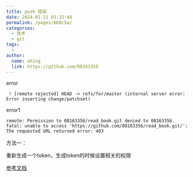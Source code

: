 ```yaml
---
title: push 错误
date: 2024-01-21 03:32:44
permalink: /pages/668c5a/
categories:
  - 技术
  - git
tags:
  - 
author: 
  name: aXing
  link: https://github.com/08163356
---
```

error

```
 ! [remote rejected] HEAD -> refs/for/master (internal server error: Error inserting change/patchset)
```

error1

```
remote: Permission to 08163356/read_book.git denied to 08163356.
fatal: unable to access 'https://github.com/08163356/read_book.git/': The requested URL returned error: 403
```

方法一：

重新生成一个token，生成token的时候设置相关的权限

[参考文档](https://clearlove.blog.csdn.net/article/details/80817709?spm=1001.2101.3001.6661.1&utm_medium=distribute.pc_relevant_t0.none-task-blog-2%7Edefault%7ECTRLIST%7EPayColumn-1-80817709-blog-106240185.pc_relevant_multi_platform_whitelistv2_ad_hc&depth_1-utm_source=distribute.pc_relevant_t0.none-task-blog-2%7Edefault%7ECTRLIST%7EPayColumn-1-80817709-blog-106240185.pc_relevant_multi_platform_whitelistv2_ad_hc&utm_relevant_index=1)